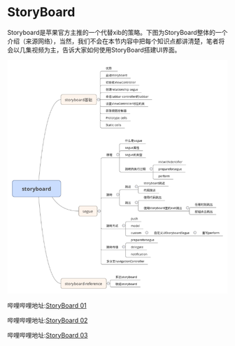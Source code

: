 # **StoryBoard**

Storyboard是苹果官方主推的一个代替xib的策略。下图为StoryBoard整体的一个介绍（来源网络），当然，我们不会在本节内容中把每个知识点都讲清楚，笔者将会以几集视频为主，告诉大家如何使用StoryBoard搭建UI界面。

![](https://github.com/zhang759740844/MyImgs/blob/master/MyBlog/storyboard_28.png?raw=true)

哔哩哔哩地址:[StoryBoard 01](https://www.bilibili.com/video/av22231774/?p=1)

哔哩哔哩地址:[StoryBoard 02](hhttps://www.bilibili.com/video/av22231774/?p=2)

哔哩哔哩地址:[StoryBoard 03](https://www.bilibili.com/video/av22231774/?p=3)
